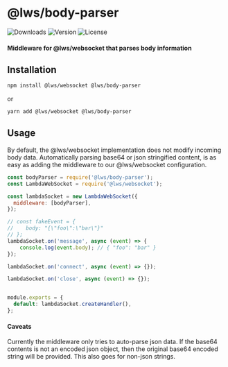 # @lws/body-parser
![Downloads][link-download] ![Version][link-version] ![License][link-license]

#### Middleware for @lws/websocket that parses body information

## Installation

```sh
npm install @lws/websocket @lws/body-parser
```
or
```sh
yarn add @lws/websocket @lws/body-parser
```

## Usage

By default, the @lws/websocket implementation does not modify incoming body data. Automatically parsing base64 or json stringified content, is as easy as adding the middleware to our @lws/websocket configuration. 

```javascript
const bodyParser = require('@lws/body-parser');
const LambdaWebSocket = require('@lws/websocket');

const lambdaSocket = new LambdaWebSocket({
  middleware: [bodyParser],
});

// const fakeEvent = {
//    body: "{\"foo\":\"bar\"}"
// };
lambdaSocket.on('message', async (event) => {
    console.log(event.body); // { "foo": "bar" } 
});

lambdaSocket.on('connect', async (event) => {});

lambdaSocket.on('close', async (event) => {});


module.exports = {
  default: lambdaSocket.createHandler(),
};
```

#### Caveats

Currently the middleware only tries to auto-parse json data. If the base64 contents is not an encoded json object, then the original base64 encoded string will be provided. This also goes for non-json strings. 

[link-download]: https://img.shields.io/npm/dt/@lws/body-parser.svg
[link-version]: https://img.shields.io/npm/v/@lws/body-parser.svg
[link-license]: https://img.shields.io/npm/l/@lws/body-parser.svg